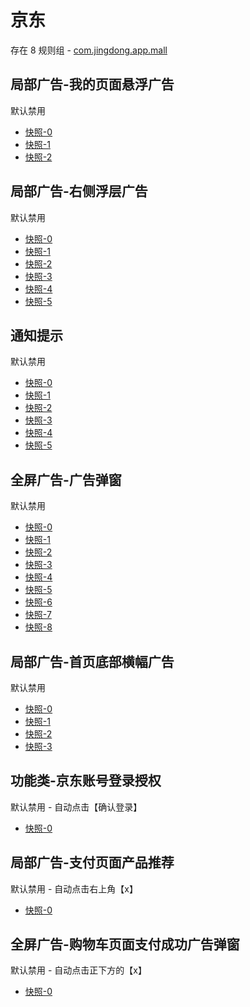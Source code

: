 # 京东

存在 8 规则组 - [com.jingdong.app.mall](/src/apps/com.jingdong.app.mall.ts)

## 局部广告-我的页面悬浮广告

默认禁用

- [快照-0](https://i.gkd.li/import/12642270)
- [快照-1](https://i.gkd.li/import/12774910)
- [快照-2](https://i.gkd.li/import/13242002)

## 局部广告-右侧浮层广告

默认禁用

- [快照-0](https://i.gkd.li/import/13165659)
- [快照-1](https://i.gkd.li/import/12837870)
- [快照-2](https://i.gkd.li/import/13072091)
- [快照-3](https://i.gkd.li/import/12837870)
- [快照-4](https://i.gkd.li/import/12642266)
- [快照-5](https://i.gkd.li/i/14731003)

## 通知提示

默认禁用

- [快照-0](https://i.gkd.li/import/12839864)
- [快照-1](https://i.gkd.li/import/13772299)
- [快照-2](https://i.gkd.li/import/13917163)
- [快照-3](https://i.gkd.li/i/13463618)
- [快照-4](https://i.gkd.li/i/14692570)
- [快照-5](https://i.gkd.li/import/12839865)

## 全屏广告-广告弹窗

默认禁用

- [快照-0](https://i.gkd.li/import/13165721)
- [快照-1](https://i.gkd.li/import/13218034)
- [快照-2](https://i.gkd.li/import/13241883)
- [快照-3](https://i.gkd.li/import/132599029)
- [快照-4](https://i.gkd.li/i/14612925)
- [快照-5](https://i.gkd.li/import/13258996)
- [快照-6](https://i.gkd.li/import/13336847)
- [快照-7](https://i.gkd.li/import/14162769)
- [快照-8](https://i.gkd.li/i/14445257)

## 局部广告-首页底部横幅广告

默认禁用

- [快照-0](https://i.gkd.li/import/13258973)
- [快照-1](https://i.gkd.li/import/13258980)
- [快照-2](https://i.gkd.li/import/13258981)
- [快照-3](https://i.gkd.li/import/14163014)

## 功能类-京东账号登录授权

默认禁用 - 自动点击【确认登录】

- [快照-0](https://i.gkd.li/import/12901734)

## 局部广告-支付页面产品推荐

默认禁用 - 自动点击右上角【x】

- [快照-0](https://i.gkd.li/import/13191146)

## 全屏广告-购物车页面支付成功广告弹窗

默认禁用 - 自动点击正下方的【x】

- [快照-0](https://i.gkd.li/import/13446362)
